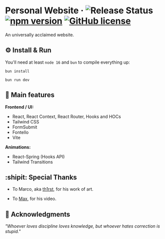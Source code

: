 # Personal Website &middot; ![Release Status](https://img.shields.io/badge/release-v2.0.0-brightgreen) [![npm version](https://img.shields.io/npm/v/react.svg?style=flat)](https://www.npmjs.com/package/react) [![GitHub license](https://img.shields.io/badge/license-MIT-lightgrey.svg)](LICENSE)
An universally acclaimed website.

## :gear: Install & Run
You'll need at least `node 16` and `bun` to compile everything up:

```
bun install

bun run dev
```

## :star2: Main features

**Frontend / UI:**
* React, React Context, React Router, Hooks and HOCs
* Tailwind CSS
* FormSubmit
* Fontello
* Vite

**Animations:**
* React-Spring (Hooks API)
* Tailwind Transitions

## :shipit: Special Thanks
* To Marco, aka <a rel="noopener noreferrer" href="https://github.com/th1rst">th1rst</a>, for his work of art.

* To <a rel="noopener noreferrer" href="https://www.youtube.com/@maxhay5426">Max</a>, for his video.

## :brain: Acknowledgments

*"Whoever loves discipline loves knowledge, but whoever hates correction is stupid."*